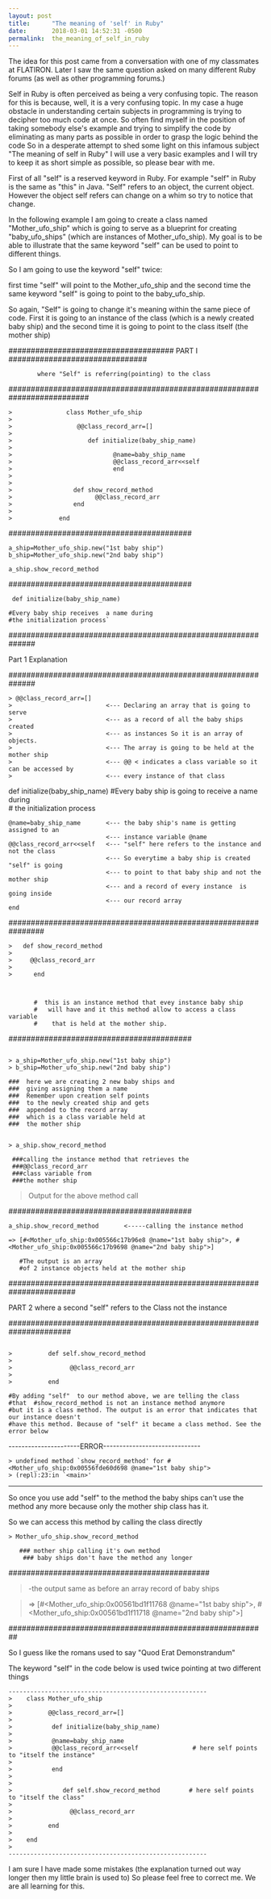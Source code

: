 ```yaml
---
layout: post
title:      "The meaning of 'self' in Ruby"
date:       2018-03-01 14:52:31 -0500
permalink:  the_meaning_of_self_in_ruby
---
```



The idea for this post came from a conversation with one of my classmates at FLATIRON. Later I saw the same question asked on many different Ruby forums (as well as other programming  forums.) 

Self in Ruby is often perceived as being a very confusing topic. The reason for this  is because, well, it is a very confusing topic.
In my case  a huge obstacle in understanding certain subjects in programming is trying to decipher too much code at once. So often find myself in the position of taking somebody else's example and trying to simplify the code  by eliminating as many parts as possible in order to grasp the logic behind the code  So in a desperate attempt to shed some light on this infamous subject "The meaning of self in Ruby"  I will use a very basic examples and I will try to keep it as short simple as possible, so please bear with me. 

First of all "self" is a reserved keyword in Ruby.  For example "self" in Ruby is the same as "this" in Java.
"Self" refers to an object, the current object. However the object self refers can change on a whim so try to notice that change. 

In the following  example I am going to create a class named "Mother_ufo_ship" which is going to serve as 
a blueprint for creating "baby_ufo_ships" (which are instances of Mother_ufo_ship).  My goal is to be able to illustrate that the same keyword "self" can be used  to point to  different things. 

So I am going to use the keyword "self" twice: 

first time "self" will  point to the Mother_ufo_ship and 
the second time the same keyword "self" is going to point to the baby_ufo_ship. 

So again, "Self" is going to change it's meaning within the same piece of code. First it is going to an instance of the  class (which is a newly created  baby ship) and the second time it is going to point to the class itself (the mother ship)



##################################### PART I ###############################

            where "Self" is referring(pointing) to the class 
 
##########################################################################

```
>               class Mother_ufo_ship   
>   
>                  @@class_record_arr=[]
>   
>                     def initialize(baby_ship_name)
>     
>                            @name=baby_ship_name                             
>                            @@class_record_arr<<self     
>                            end 
>   
>     
>                 def show_record_method    
>                       @@class_record_arr     
>                 end 
>                 
>             end
```

#########################################

  ```
a_ship=Mother_ufo_ship.new("1st baby ship")
  b_ship=Mother_ufo_ship.new("2nd baby ship")  
	
  a_ship.show_record_method

```

 #########################################

 
```
 def initialize(baby_ship_name) 

#Every baby ship receives  a name during                        
#the initialization process`
```



##############################################################

Part 1 Explanation 

##############################################################

```
> @@class_record_arr=[]    
>                          <--- Declaring an array that is going to serve 
>                          <--- as a record of all the baby ships created 
>                          <--- as instances So it is an array of objects.
>                          <--- The array is going to be held at the mother ship
>                          <--- @@ < indicates a class variable so it can be accessed by 
>                          <--- every instance of that class
```

def initialize(baby_ship_name) 
             #Every baby ship is going to receive a name during  
             # the initialization process
    
    @name=baby_ship_name       <--- the baby ship's name is getting assigned to an 
                               <--- instance variable @name
    @@class_record_arr<<self   <--- "self" here refers to the instance and not the class
                               <--- So everytime a baby ship is created "self" is going 
                               <--- to point to that baby ship and not the mother ship
                               <--- and a record of every instance  is going inside  
                               <--- our record array
    end 

################################################################
  

```
>   def show_record_method     
>                                                             
>     @@class_record_arr            
>     
>      end 



       #  this is an instance method that evey instance baby ship 
       #   will have and it this method allow to access a class variable
       #    that is held at the mother ship.   
```
			 
#########################################
```

> a_ship=Mother_ufo_ship.new("1st baby ship") 
> b_ship=Mother_ufo_ship.new("2nd baby ship")
```


	###  here we are creating 2 new baby ships and 
	###  giving assigning them a name
	###  Remember upon creation self points 
	###  to the newly created ship and gets
	###  appended to the record array 
	###  which is a class variable held at 
	###  the mother ship



```

> a_ship.show_record_method 

 ###calling the instance method that retrieves the 
 ###@@class_record_arr  
 ###class variable from
 ###the mother ship
```



> Output for the above method call

#########################################

```
a_ship.show_record_method       <-----calling the instance method 

=> [#<Mother_ufo_ship:0x005566c17b96e8 @name="1st baby ship">, #<Mother_ufo_ship:0x005566c17b9698 @name="2nd baby ship">]      

   #The output is an array 
   #of 2 instance objects held at the mother ship
```




 
#######################################################################

PART 2 where a second "self" refers to the Class not the instance

######################################################################

```

>          def self.show_record_method       
>                                                                     
>                @@class_record_arr          
>                                                                     
>          end                                   

#By adding "self"  to our method above, we are telling the class 
#that  #show_record_method is not an instance method anymore
#but it is a class method. The output is an error that indicates that our instance doesn't
#have this method. Because of "self" it became a class method. See the error below
```


----------------------ERROR------------------------------
```
> undefined method `show_record_method' for #<Mother_ufo_ship:0x00556fde60d698 @name="1st baby ship">
> (repl):23:in `<main>'
```

--------------------------------------------------------

So once you use add "self" to the method  the baby ships can't use the method any more
because only the mother ship class has it.

So we can access this method by calling the class directly 

```
> Mother_ufo_ship.show_record_method   

   ### mother ship calling it's own method                                                                                      
	### baby ships don't have the method any longer
```
																		 
#############################################
>  -the output same as before an array record of baby ships
 


> => [#<Mother_ufo_ship:0x00561bd1f11768 @name="1st baby ship">, #<Mother_ufo_ship:0x00561bd1f11718 @name="2nd baby ship">]

##########################################################

So I guess like the romans used to say "Quod Erat Demonstrandum" 

The keyword "self" in the code below is used twice pointing at two different things

```
-------------------------------------------------------
>    class Mother_ufo_ship  
>   
>          @@class_record_arr=[]
>   
>           def initialize(baby_ship_name)
>           
>           @name=baby_ship_name
>           @@class_record_arr<<self               # here self points to "itself the instance"
>                                   
>           end                     
>      
>            
>              def self.show_record_method        # here self points to "itself the class"
>              
>                @@class_record_arr 
>          
>          end 
>    
>    end 
> 
-------------------------------------------------------
```


I am sure I have made some mistakes (the explanation turned out way longer then my 
little brain is used to) So please feel free to correct me. We are all learning for this.


